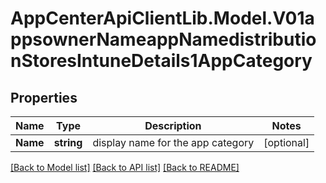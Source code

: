 # AppCenterApiClientLib.Model.V01appsownerNameappNamedistributionStoresIntuneDetails1AppCategory
## Properties

Name | Type | Description | Notes
------------ | ------------- | ------------- | -------------
**Name** | **string** | display name for the app category | [optional] 

[[Back to Model list]](../README.md#documentation-for-models) [[Back to API list]](../README.md#documentation-for-api-endpoints) [[Back to README]](../README.md)


